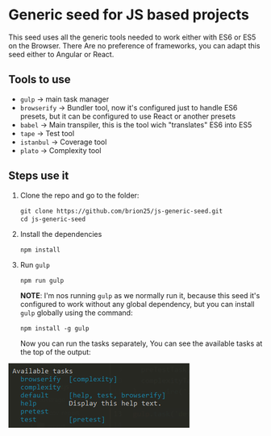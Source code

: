 # Generic seed for JS based projects

This seed uses all the generic tools needed to work either with ES6 or ES5 on the Browser. There Are no preference of frameworks, you can adapt this seed either to Angular or React.

## Tools to use
- `gulp` -> main task manager
- `browserify` -> Bundler tool, now it's configured just to handle ES6 presets, but it can be configured to use React or another presets
- `babel` -> Main transpiler, this is the tool wich "translates" ES6 into ES5
- `tape` -> Test tool
- `istanbul` -> Coverage tool
- `plato` -> Complexity tool

## Steps use it
1. Clone the repo and go to the folder:
   ```
   git clone https://github.com/brion25/js-generic-seed.git
   cd js-generic-seed
   ```
2. Install the dependencies
   ```
   npm install
   ```
3. Run `gulp`
   ```
   npm run gulp
   ```
   **NOTE**: I'm nos running `gulp` as we normally run it, because this seed it's configured to work without any global dependency, but you can install `gulp` globally using the command:
   ```
   npm install -g gulp
   ```
   Now you can run the tasks separately, You can see the available tasks at the top of the output:

![Available Tasks](https://raw.githubusercontent.com/brion25/js-generic-seed/master/assets/available.tasks.PNG)
